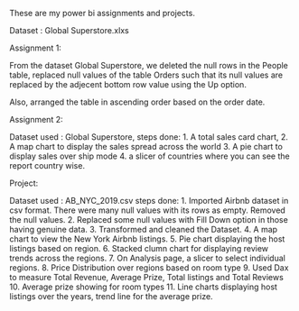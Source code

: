 These are my power bi assignments and projects.

Dataset : Global Superstore.xlxs

Assignment 1:

From the dataset Global Superstore, we deleted the null rows in the People table, replaced null values of the table Orders such that its null values are replaced by the adjecent bottom row value using the Up option.

Also, arranged the table in ascending order based on the order date.

Assignment 2: 

Dataset used : Global Superstore, 
steps done: 1. A total sales card chart, 
            2. A map chart to display the sales spread across the world
            3. A pie chart to display sales over ship mode
            4. a slicer of countries where you can see the report country wise.

Project:

Dataset used : AB_NYC_2019.csv
steps done: 1. Imported Airbnb dataset in csv format. There were many null values with its rows as empty. Removed the null values. 
            2. Replaced some null values with Fill Down option in those having genuine data.
            3. Transformed and cleaned the Dataset.
            4. A map chart to view the New York Airbnb listings.
            5. Pie chart displaying the host listings based on region.
            6. Stacked clumn chart for displaying review trends across the regions.
            7. On Analysis page, a slicer to select individual regions.
            8. Price Distribution over regions based on room type
            9. Used Dax to measure Total Revenue, Average Prize, Total listings and Total Reviews
            10. Average prize showing for room types
            11. Line charts displaying host listings over the years, trend line for the average prize.
